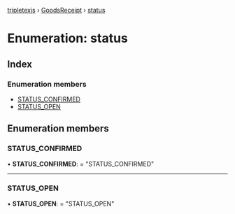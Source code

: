 [tripletexjs](../README.md) › [GoodsReceipt](../modules/goodsreceipt.md) › [status](goodsreceipt.status.md)

# Enumeration: status

## Index

### Enumeration members

* [STATUS_CONFIRMED](goodsreceipt.status.md#status_confirmed)
* [STATUS_OPEN](goodsreceipt.status.md#status_open)

## Enumeration members

###  STATUS_CONFIRMED

• **STATUS_CONFIRMED**: = "STATUS_CONFIRMED"

___

###  STATUS_OPEN

• **STATUS_OPEN**: = "STATUS_OPEN"

